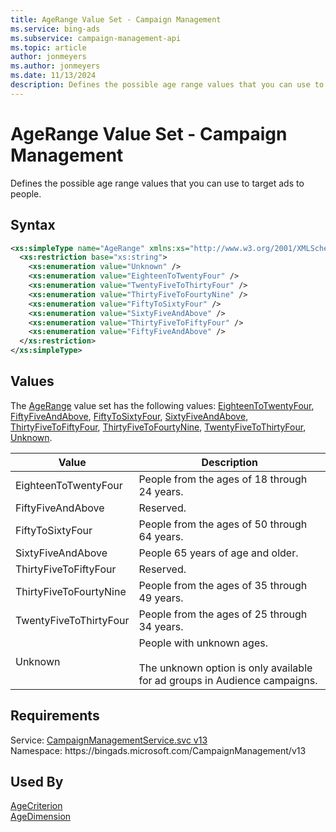 ```yaml
---
title: AgeRange Value Set - Campaign Management
ms.service: bing-ads
ms.subservice: campaign-management-api
ms.topic: article
author: jonmeyers
ms.author: jonmeyers
ms.date: 11/13/2024
description: Defines the possible age range values that you can use to target ads to people.
---
```

# AgeRange Value Set - Campaign Management
Defines the possible age range values that you can use to target ads to people.

## Syntax
```xml
<xs:simpleType name="AgeRange" xmlns:xs="http://www.w3.org/2001/XMLSchema">
  <xs:restriction base="xs:string">
    <xs:enumeration value="Unknown" />
    <xs:enumeration value="EighteenToTwentyFour" />
    <xs:enumeration value="TwentyFiveToThirtyFour" />
    <xs:enumeration value="ThirtyFiveToFourtyNine" />
    <xs:enumeration value="FiftyToSixtyFour" />
    <xs:enumeration value="SixtyFiveAndAbove" />
    <xs:enumeration value="ThirtyFiveToFiftyFour" />
    <xs:enumeration value="FiftyFiveAndAbove" />
  </xs:restriction>
</xs:simpleType>
```

## <a name="values"></a>Values

The [AgeRange](agerange.md) value set has the following values: [EighteenToTwentyFour](#eighteentotwentyfour), [FiftyFiveAndAbove](#fiftyfiveandabove), [FiftyToSixtyFour](#fiftytosixtyfour), [SixtyFiveAndAbove](#sixtyfiveandabove), [ThirtyFiveToFiftyFour](#thirtyfivetofiftyfour), [ThirtyFiveToFourtyNine](#thirtyfivetofourtynine), [TwentyFiveToThirtyFour](#twentyfivetothirtyfour), [Unknown](#unknown).

|Value|Description|
|-----------|---------------|
|<a name="eighteentotwentyfour"></a>EighteenToTwentyFour|People from the ages of 18 through 24 years.|
|<a name="fiftyfiveandabove"></a>FiftyFiveAndAbove|Reserved.|
|<a name="fiftytosixtyfour"></a>FiftyToSixtyFour|People from the ages of 50 through 64 years.|
|<a name="sixtyfiveandabove"></a>SixtyFiveAndAbove|People 65 years of age and older.|
|<a name="thirtyfivetofiftyfour"></a>ThirtyFiveToFiftyFour|Reserved.|
|<a name="thirtyfivetofourtynine"></a>ThirtyFiveToFourtyNine|People from the ages of 35 through 49 years.|
|<a name="twentyfivetothirtyfour"></a>TwentyFiveToThirtyFour|People from the ages of 25 through 34 years.|
|<a name="unknown"></a>Unknown|People with unknown ages.<br/><br/>The unknown option is only available for ad groups in Audience campaigns.|

## Requirements
Service: [CampaignManagementService.svc v13](https://campaign.api.bingads.microsoft.com/Api/Advertiser/CampaignManagement/v13/CampaignManagementService.svc)  
Namespace: https\://bingads.microsoft.com/CampaignManagement/v13  

## Used By
[AgeCriterion](agecriterion.md)  
[AgeDimension](agedimension.md)  
